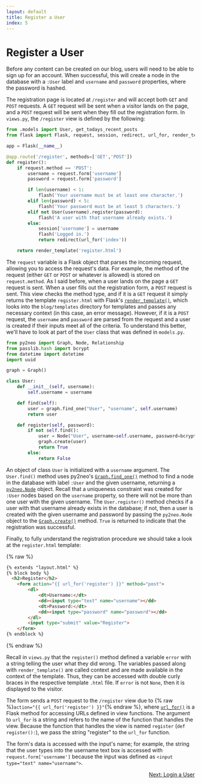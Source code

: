 ```yaml
---
layout: default
title: Register a User
index: 5
---
```


# Register a User

Before any content can be created on our blog, users will need to be able to sign up for an account. When successful, this will create a node in the database with a `:User` label and `username` and `password` properties, where the password is hashed.

The registration page is located at `/register` and will accept both `GET` and `POST` requests. A `GET` request will be sent when a visitor lands on the page, and a `POST` request will be sent when they fill out the registration form. In `views.py`, the `/register` view is defined by the following:

```python
from .models import User, get_todays_recent_posts
from flask import Flask, request, session, redirect, url_for, render_template, flash

app = Flask(__name__)

@app.route('/register', methods=['GET','POST'])
def register():
    if request.method == 'POST':
        username = request.form['username']
        password = request.form['password']

        if len(username) < 1:
            flash('Your username must be at least one character.')
        elif len(password) < 5:
            flash('Your password must be at least 5 characters.')
        elif not User(username).register(password):
            flash('A user with that username already exists.')
        else:
            session['username'] = username
            flash('Logged in.')
            return redirect(url_for('index'))

    return render_template('register.html')
```

The `request` variable is a Flask object that parses the incoming request, allowing you to access the request's data. For example, the method of the request (either `GET` or `POST` or whatever is allowed) is stored on `request.method`. As I said before, when a user lands on the page a `GET` request is sent. When a user fills out the registration form, a `POST` request is sent. This view checks the method type, and if it is a `GET` request it simply returns the template `register.html` with Flask's [`render_template()`](http://flask.pocoo.org/docs/0.10/api/#flask.render_template), which looks into the `blog/templates` directory for templates and passes any necessary context (in this case, an error message). However, if it is a `POST` request, the `username` and `password` are parsed from the request and a user is created if their inputs meet all of the criteria. To understand this better, we'll have to look at part of the `User` class that was defined in `models.py`. 

```python
from py2neo import Graph, Node, Relationship
from passlib.hash import bcrypt
from datetime import datetime
import uuid

graph = Graph()

class User:
    def __init__(self, username):
        self.username = username

    def find(self):
        user = graph.find_one("User", "username", self.username)
        return user

    def register(self, password):
        if not self.find():
            user = Node("User", username=self.username, password=bcrypt.encrypt(password))
            graph.create(user)
            return True
        else:
            return False
```

An object of class `User` is initialized with a `username` argument. The `User.find()` method uses py2neo's [`Graph.find_one()`](http://py2neo.org/2.0/essentials.html#py2neo.Graph.find_one) method to find a node in the database with label `:User` and the given username, returning a [`py2neo.Node`](http://py2neo.org/2.0/essentials.html#nodes) object. Recall that a uniqueness constraint was created for `:User` nodes based on the `username` property, so there will not be more than one user with the given username. The `User.register()` method checks if a user with that username already exists in the database; if not, then a user is created with the given username and password by passing the `py2neo.Node` object to the [`Graph.create()`](http://py2neo.org/2.0/essentials.html#py2neo.Graph.create) method. `True` is returned to indicate that the registration was successful.

Finally, to fully understand the registration procedure we should take a look at the `register.html` template:

{% raw %}
```html
{% extends "layout.html" %}
{% block body %}
  <h2>Register</h2>
    <form action="{{ url_for('register') }}" method="post">
        <dl>
            <dt>Username:</dt>
            <dd><input type="text" name="username"></dd>
            <dt>Password:</dt>
            <dd><input type="password" name="password"></dd>
        </dl>
        <input type="submit" value="Register">
    </form>
{% endblock %}
```
{% endraw %}

Recall in `views.py` that the `register()` method defined a variable `error` with a string telling the user what they did wrong. The variables passed along with `render_template()` are called context and are made available in the context of the template. Thus, they can be accessed with double curly braces in the respective template `.html` file. If `error` is not `None`, then it is displayed to the visitor. 

The form sends a `POST` request to the `/register` view due to {% raw %}`action="{{ url_for('register') }}"`{% endraw %}, where [`url_for()`](http://flask.pocoo.org/docs/0.10/api/#flask.url_for) is a Flask method for accessing URLs defined in view functions. The argument to `url_for` is a string and refers to the name of the function that handles the view. Because the function that handles the view is named `register` (`def register():`), we pass the string "register" to the `url_for` function. 

The form's data is accessed with the input's name; for example, the string that the user types into the username text box is accessed with `request.form['username']` because the input was defined as `<input type="text" name="username">`.

<p align="right"><a href="{{ site.baseurl }}/pages/login-a-user.html">Next: Login a User</a></p>